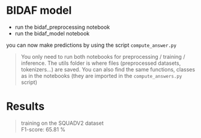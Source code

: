 # BIDAF model

* run the bidaf_preprocessing notebook
* run the bidaf_model notebook

you can now make predictions by using the script `compute_answer.py`

> You only need to run both notebooks for preprocessing / training / inference.
> The utils folder is where files (preprocessed datasets, tokenizers...) are saved.
> You can also find the same functions, classes as in the notebooks (they are imported in the `compute_answers.py` script)


# Results
> training on the SQUADV2 dataset  
> F1-score: 65.81 %
